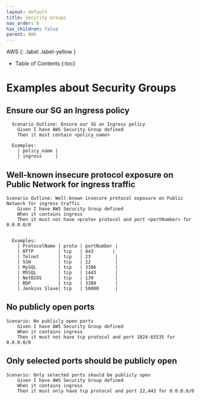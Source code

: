 ```yaml
---
layout: default
title: Security Groups
nav_order: 8
has_children: false
parent: AWS
---
```


AWS
{: .label .label-yellow } 

* Table of Contents
{:toc}

# Examples about Security Groups

## Ensure our SG an Ingress policy
```gherkin
  Scenario Outline: Ensure our SG an Ingress policy
    Given I have AWS Security Group defined
    Then it must contain <policy_name>

  Examples:
    | policy_name |
    | ingress     |
```

## Well-known insecure protocol exposure on Public Network for ingress traffic

```gherkin
Scenario Outline: Well-known insecure protocol exposure on Public Network for ingress traffic
    Given I have AWS Security Group defined
  	When it contains ingress
    Then it must not have <proto> protocol and port <portNumber> for 0.0.0.0/0


  Examples:
    | ProtocolName | proto | portNumber |
    | HTTP         | tcp   | 443       |
    | Telnet       | tcp   | 23         |
    | SSH          | tcp   | 22         |
    | MySQL        | tcp   | 3306       |
    | MSSQL        | tcp   | 1443       |
    | NetBIOS      | tcp   | 139        |
    | RDP          | tcp   | 3389       |
    | Jenkins Slave| tcp   | 50000      |
```

## No publicly open ports

```gherkin
Scenario: No publicly open ports
    Given I have AWS Security Group defined
    When it contains ingress
    Then it must not have tcp protocol and port 1024-65535 for 0.0.0.0/0
```

## Only selected ports should be publicly open

```gherkin
Scenario: Only selected ports should be publicly open
    Given I have AWS Security Group defined
    When it contains ingress
    Then it must only have tcp protocol and port 22,443 for 0.0.0.0/0
```